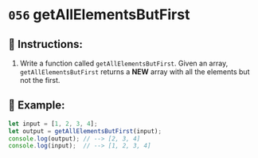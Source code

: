 # `056` getAllElementsButFirst

## 📝 Instructions:

1. Write a function called `getAllElementsButFirst`. Given an array, `getAllElementsButFirst` returns a **NEW** array with all the elements but not the first.

## 📎 Example:

```Javascript
let input = [1, 2, 3, 4];
let output = getAllElementsButFirst(input);
console.log(output); // --> [2, 3, 4]
console.log(input);  // --> [1, 2, 3, 4]
```
